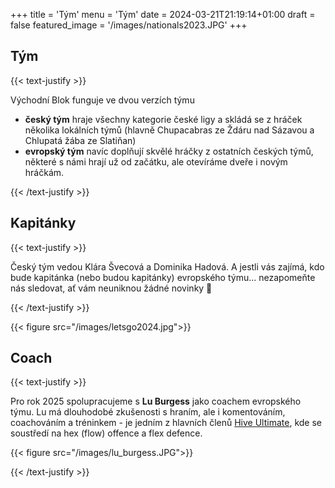 +++
title = 'Tým'
menu = 'Tým'
date = 2024-03-21T21:19:14+01:00
draft = false
featured_image = '/images/nationals2023.JPG'
+++

## Tým

{{< text-justify >}}

Východní Blok funguje ve dvou verzích týmu

- **český tým** hraje všechny kategorie české ligy a skládá se z hráček několika lokálních týmů (hlavně Chupacabras ze Ždáru nad Sázavou a Chlupatá žába ze Slatiňan)
- **evropský tým** navíc doplňují skvělé hráčky z ostatních českých týmů, některé s námi hrají už od začátku, ale otevíráme dveře i novým hráčkám.

{{< /text-justify >}}

## Kapitánky

{{< text-justify >}}

Český tým vedou Klára Švecová a Dominika Hadová. A jestli vás zajímá, kdo bude kapitánka (nebo budou kapitánky) evropského týmu... nezapomeňte nás sledovat, ať vám neuniknou žádné novinky 👀

{{< /text-justify >}}

{{< figure src="/images/letsgo2024.jpg">}}

## Coach

{{< text-justify >}}

Pro rok 2025 spolupracujeme s **Lu Burgess** jako coachem evropského týmu. Lu má dlouhodobé zkušenosti s hraním, ale i komentováním, coachováním a tréninkem - je jedním z hlavních členů [Hive Ultimate](https://hiveultimate.com/), kde se soustředí na hex (flow) offence a flex defence.

{{< figure src="/images/lu_burgess.JPG">}}

{{< /text-justify >}}